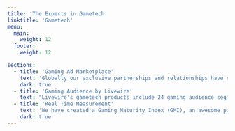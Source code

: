 ```yaml
---
title: 'The Experts in Gametech'
linktitle: 'Gametech'
menu:
  main:
    weight: 12
  footer:
    weight: 12

sections:
  - title: 'Gaming Ad Marketplace'
    text: 'Globally our exclusive partnerships and relationships have enabled Livewire to create a unique global game advertising marketplace, encompassing over 5.1Bn impressions each month across 250+ PC, console and mobile games'
    dark: true
  - title: 'Gaming Audience by Livewire'
    text: "Livewire's gametech products include 24 gaming audience segments that are 100% cookie free from opt in devices, allowing location, demographic and behavioural data, available for activation across Amobee, Pubmatic, TTD and Xandr."
  - title: 'Real Time Measurement'
    text: 'We have created a Gaming Maturity Index (GMI), an awesome piece of gametech that measures activations and cross device campaigns, showing in-flight sentiment and engagement.'
    dark: true
---
```

